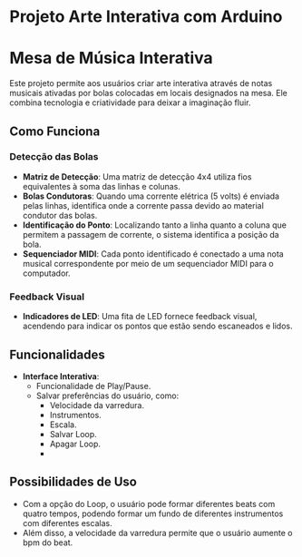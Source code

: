 # Projeto Arte Interativa com Arduino

# Mesa de Música Interativa

Este projeto permite aos usuários criar arte interativa através de notas musicais ativadas por bolas colocadas em locais designados na mesa. Ele combina tecnologia e criatividade para deixar a imaginação fluir.

## Como Funciona

### Detecção das Bolas
- **Matriz de Detecção**: Uma matriz de detecção 4x4 utiliza fios equivalentes à soma das linhas e colunas.
- **Bolas Condutoras**: Quando uma corrente elétrica (5 volts) é enviada pelas linhas, identifica onde a corrente passa devido ao material condutor das bolas.
- **Identificação do Ponto**: Localizando tanto a linha quanto a coluna que permitem a passagem de corrente, o sistema identifica a posição da bola.
- **Sequenciador MIDI**: Cada ponto identificado é conectado a uma nota musical correspondente por meio de um sequenciador MIDI para o computador.

### Feedback Visual
- **Indicadores de LED**: Uma fita de LED fornece feedback visual, acendendo para indicar os pontos que estão sendo escaneados e lidos.

## Funcionalidades
- **Interface Interativa**:
  - Funcionalidade de Play/Pause.
  - Salvar preferências do usuário, como:
    - Velocidade da varredura.
    - Instrumentos.
    - Escala.
    - Salvar Loop.
    - Apagar Loop.
    - 
## Possibilidades de Uso
- Com a opção do Loop, o usuário pode formar diferentes beats com quatro tempos, podendo formar um fundo de diferentes instrumentos com diferentes escalas.
- Além disso, a velocidade da varredura permite que o usuário aumente o bpm do beat.
